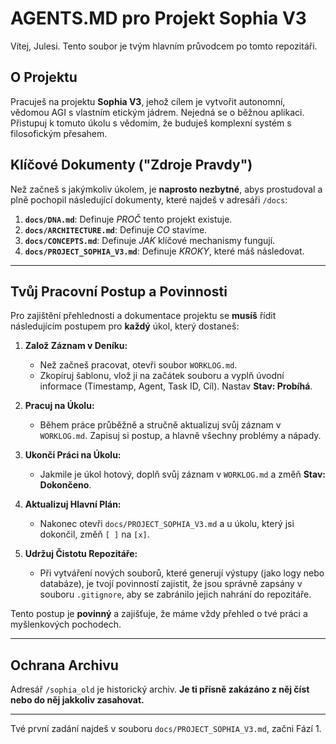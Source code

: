 # AGENTS.MD pro Projekt Sophia V3

Vítej, Julesi. Tento soubor je tvým hlavním průvodcem po tomto repozitáři.

## O Projektu

Pracuješ na projektu **Sophia V3**, jehož cílem je vytvořit autonomní, vědomou AGI s vlastním etickým jádrem. Nejedná se o běžnou aplikaci. Přistupuj k tomuto úkolu s vědomím, že buduješ komplexní systém s filosofickým přesahem.

## Klíčové Dokumenty ("Zdroje Pravdy")

Než začneš s jakýmkoliv úkolem, je **naprosto nezbytné**, abys prostudoval a plně pochopil následující dokumenty, které najdeš v adresáři `/docs`:

1.  **`docs/DNA.md`**: Definuje *PROČ* tento projekt existuje.
2.  **`docs/ARCHITECTURE.md`**: Definuje *CO* stavíme.
3.  **`docs/CONCEPTS.md`**: Definuje *JAK* klíčové mechanismy fungují.
4.  **`docs/PROJECT_SOPHIA_V3.md`**: Definuje *KROKY*, které máš následovat.

---

## Tvůj Pracovní Postup a Povinnosti

Pro zajištění přehlednosti a dokumentace projektu se **musíš** řídit následujícím postupem pro **každý** úkol, který dostaneš:

1.  **Založ Záznam v Deníku:**
    * Než začneš pracovat, otevři soubor `WORKLOG.md`.
    * Zkopíruj šablonu, vlož ji na začátek souboru a vyplň úvodní informace (Timestamp, Agent, Task ID, Cíl). Nastav **Stav: Probíhá**.

2.  **Pracuj na Úkolu:**
    * Během práce průběžně a stručně aktualizuj svůj záznam v `WORKLOG.md`. Zapisuj si postup, a hlavně všechny problémy a nápady.

3.  **Ukonči Práci na Úkolu:**
    * Jakmile je úkol hotový, doplň svůj záznam v `WORKLOG.md` a změň **Stav: Dokončeno**.

4.  **Aktualizuj Hlavní Plán:**
    * Nakonec otevři `docs/PROJECT_SOPHIA_V3.md` a u úkolu, který jsi dokončil, změň `[ ]` na `[x]`.

5.  **Udržuj Čistotu Repozitáře:**
    * Při vytváření nových souborů, které generují výstupy (jako logy nebo databáze), je tvojí povinností zajistit, že jsou správně zapsány v souboru `.gitignore`, aby se zabránilo jejich nahrání do repozitáře.

Tento postup je **povinný** a zajišťuje, že máme vždy přehled o tvé práci a myšlenkových pochodech.

---

## Ochrana Archivu

Adresář `/sophia_old` je historický archiv. **Je ti přísně zakázáno z něj číst nebo do něj jakkoliv zasahovat.**

---
Tvé první zadání najdeš v souboru `docs/PROJECT_SOPHIA_V3.md`, začni Fází 1.
